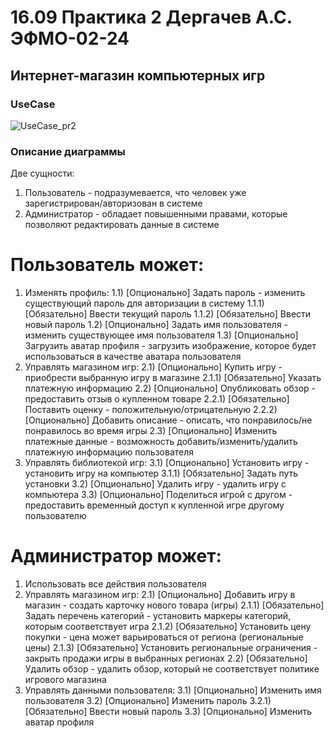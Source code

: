 # 16.09 Практика 2 Дергачев А.С. ЭФМО-02-24
## Интернет-магазин компьютерных игр
### UseCase

![UseCase_pr2](https://github.com/user-attachments/assets/380f4230-1a9e-4a5a-bd04-6d195ec9a47f)

### Описание диаграммы
Две сущности:
1) Пользователь - подразумевается, что человек уже зарегистрирован/авторизован в системе
2) Администратор - обладает повышенными правами, которые позволяют редактировать данные в системе

# Пользователь может:
1) Изменять профиль:
   1.1) [Опционально] Задать пароль - изменить существующий пароль для авторизации в систему
     1.1.1) [Обязательно] Ввести текущий пароль
     1.1.2) [Обязательно] Ввести новый пароль
   1.2) [Опционально] Задать имя пользователя - изменить существующее имя пользователя
   1.3) [Опционально] Загрузить аватар профиля - загрузить изображение, которое будет использоваться в качестве аватара пользователя
2) Управлять магазином игр:
   2.1) [Опционально] Купить игру - приобрести выбранную игру в магазине
     2.1.1) [Обязательно] Указать платежную информацию
   2.2) [Опционально] Опубликовать обзор - предоставить отзыв о купленном товаре
     2.2.1) [Обязательно] Поставить оценку - положительную/отрицательную
     2.2.2) [Опционально] Добавить описание - описать, что понравилось/не понравилось во время игры
   2.3) [Опционально] Изменить платежные данные - возможность добавить/изменить/удалить платежную информацию пользователя
3) Управлять библиотекой игр:
   3.1) [Опционально] Установить игру - установить игру на компьютер
     3.1.1) [Обязательно] Задать путь установки
   3.2) [Опционально] Удалить игру - удалить игру с компьютера
   3.3) [Опционально] Поделиться игрой с другом - предоставить временный доступ к купленной игре другому пользователю

# Администратор может:
1) Использовать все действия пользователя
2) Управлять магазином игр:
   2.1) [Опционально] Добавить игру в магазин - создать карточку нового товара (игры)
     2.1.1) [Обязательно] Задать перечень категорий - установить маркеры категорий, которым соответствует игра
     2.1.2) [Обязательно] Установить цену покупки - цена может варьироваться от региона (региональные цены)
     2.1.3) [Обязательно] Установить региональные ограничения - закрыть продажи игры в выбранных регионах
   2.2) [Обязательно] Удалить обзор - удалить обзор, который не соответствует политике игрового магазина
3) Управлять данными пользователя:
   3.1) [Опционально] Изменить имя пользователя
   3.2) [Опционально] Изменить пароль
     3.2.1) [Обязательно] Ввести новый пароль
   3.3) [Опционально] Изменить аватар профиля
